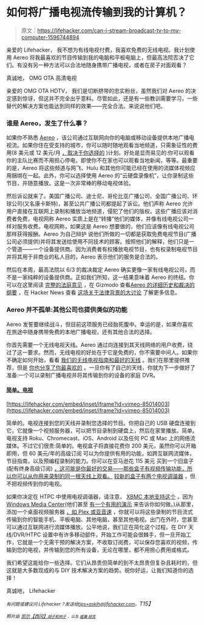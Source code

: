 # 如何将广播电视流传输到我的计算机？

> 原文：<https://lifehacker.com/can-i-stream-broadcast-tv-to-my-computer-1596744894>

亲爱的 Lifehacker，
我不想为有线电视付费，我喜欢免费的无线电视。我计划使用 Aereo 将我最喜欢的节目传输到我的电脑和平板电脑上，但最高法院否决了它们。有没有另一种方法可以合法地随身携带广播电视，或者在房子对面观看？



真诚地，
OMG OTA 高清电视

亲爱的 OMG OTA HDTV，
我们是切断脐带的忠实粉丝，虽然我们对 Aereo 的决定感到惊讶，但这并不完全出乎意料。尽管如此，还是有一些教训需要学习，一些替代的解决方案也能达到同样的效果——完全合法。来说说他们吧。

### 谁是 Aereo，发生了什么事？

如果你不熟悉 [Aereo](https://www.aereo.com/) ，该公司通过互联网向你的电脑或移动设备提供本地广播电视流。如果你住在受支持的城市，你可以随时随地观看当地频道，只需象征性的费用(8 美元或 12 美元/月 [，取决于你选择的](http://support.aereo.com/customer/portal/articles/383157-how-much-does-aereo-cost-) )计划。好处是显而易见的:你可以观看你的主队比赛而不用担心停电，即使你不在家也可以观看当地新闻，等等。最重要的是，Aereo 将这些频道与网飞、Hulu 和其他你可能已经在使用的流媒体视频应用捆绑在一起。此外，你可以选择使用 Aereo 的“云硬盘录像机”，让你录制这些节目，并随意播放。这是一次非常棒的移动电视体验。

然后诉讼就来了。美国广播公司、迪士尼、哥伦比亚广播公司、全国广播公司、环球公司(又名康卡斯特)，甚至公共广播公司都提起了诉讼。他们声称 Aereo 允许用户直接在互联网上录制和播放当地频道，侵犯了他们的版权。这些广播应该对消费者免费，电视网称 Aereo 实质上是在“转播”他们的媒体，并像有线电视公司一样对服务收费。电视网称，如果这是 Aereo 想要做的，他们应该像有线电视公司那样获得报酬。Aereo 为自己辩护 说他们所做的一切都是获取免费电视节目(广播公司必须提供)并将其发送给使用不同技术的顾客。按照他们的解释，他们只是一个管道——一个设备提供商。因为消费者有权播放电视节目，也有权录制电视节目并将其用于非商业的私人目的，Aereo 表示他们的服务是合法的。

然后在本周，最高法院以 6/3 的裁决裁定 Aereo 确实更像一家有线电视公司，而不是一家纯粹的设备提供商。正如我们所知，这一结果意味着 Aereo 的终结。你可以在这里阅读 [完整的法庭意见](http://www.supremecourt.gov/opinions/13pdf/13-461_l537.pdf) ，在 Gizmodo 查看[Aereo 的详细历史和裁决的纲要](http://gizmodo.com/aereo-down-supreme-court-rules-against-the-cord-cutter-1595835152/) ，在 Hacker News 查看 [这场关于法律背景的大讨论](https://news.ycombinator.com/item?id=7943964) 了解更多信息。

### Aereo 并不孤单:其他公司也提供类似的功能

Aereo 发誓要继续战斗，但目前这项服务已经胎死腹中。幸运的是，如果你喜欢在旅途中随身携带免费的本地广播电视，还有其他合法的选择。

你首先需要一个无线电视天线。Aereo 通过向连接到其天线网络的用户收费，绕过了这一要求。然而，无线电视的好处在于它是免费的，你不需要中间人。如果你不确定如何开始，看看 [我们的无线电视指南和最好的天线](https://lifehacker.com/how-to-choose-the-best-over-the-air-antenna-for-free-hd-1569752514) 。我们在那里提供推荐，但是 [你也分享了你最喜欢的](http://lifehacker.com/five-best-indoor-over-the-air-hd-antennae-1513572532) 。一旦你有了自己的天线，你就为下一步做好了准备:一个可以录制广播电视并将其传输到你的设备的家庭 DVR。

#### [简单。电视](http://simple.tv/)

 [https://lifehacker.com/embed/inset/iframe?id=vimeo-85014003](https://lifehacker.com/embed/inset/iframe?id=vimeo-85014003) 

简单的。电视连接到您的天线并录制您选择的节目。你把自己的 USB 硬盘连接到它，它就像一个视频服务器，可以把节目录制到硬盘上，然后在家里播放。简单。电视支持 Roku、Chromecast、iOS、Android 以及任何 PC 或 Mac 上的网络流媒体。不过它们很贵:简单的。电视盒子将直接花费你 200 美元，虽然你可以开箱即用，但 60 美元/年的高级订阅 可以为你提供有用的功能，如跨互联网流媒体，节目指南，以及预编程录制的能力。你可以在亚马逊花 115 美元 买到一个旧盒子(配有终身高级订阅) [，这可能是你最好的交易——那些盒子有视频传输功能，所以你可以从你用来录制的同一根天线上观看。](http://www.amazon.com/Simple-tv-Network-Lifetime-Premier-Subscription/dp/B00BF2M21C/?asc_campaign=InlineText&asc_refurl=https://lifehacker.com/can-i-stream-broadcast-tv-to-my-computer-1596744894&asc_source=&tag=kinjalifehackerlink-20) [较新的盒子有两个电视调谐器](http://www.amazon.com/Simple-Branded-Tuner-Software-Suite/dp/B00GY0UAV4/?asc_campaign=InlineText&asc_refurl=https://lifehacker.com/can-i-stream-broadcast-tv-to-my-computer-1596744894&asc_source=&tag=kinjalifehackerlink-20) ，但不把视频传到你的电视。

如果你决定在 HTPC 中使用电视调谐器，请注意， [XBMC 本地支持这个](http://wiki.xbmc.org/?title=PVR) ，因为[Windows Media Center](http://windows.microsoft.com/en-us/windows/adding-tv-tuners-media-center#1TC=windows-7)(他们甚至 [有一个有用的演示](http://windows.microsoft.com/en-us/windows-vista/demo-setting-up-a-tv-tuner-and-dvr-with-windows-media-center) 来告诉你如何做。)从那里，添加一个桌面视频服务器 [，如 Plex 或亚音速](https://lifehacker.com/five-best-desktop-media-servers-5975362) ，你就可以将这些录制的节目流式传输到你的智能手机、平板电脑、其他电脑，甚至其他电视。出门在外时，您甚至可以通过互联网进行流媒体播放。公平地说，我们正在简化这个过程。在 DIY 天线/DVR/HTPC 设置中有许多移动部件，开始工作可能会很棘手，但一旦开始工作，它就是一个无需干预的解决方案，不收取订阅费，可以保存您喜欢的视频，传输到您的电视，并传输到您的所有设备，无论在哪里，都不用担心费用或格式。

我们希望这能给你一些选择。它们从昂贵但简单的到不太昂贵但复杂且耗时的，但这就是大多数现成的与 DIY 技术解决方案的趋势。祝你好运，让我们知道你的选择！

真诚地，
Lifehacker

*<small>有问题或建议问 Lifehacker？发送给</small>*[*<small>tips+asklh@lifehacker.com</small>*](mailto:tips+asklh@lifehacker.com)*<small>。</small>T15】*

*<small>照片由</small>* [*<small>凯尔【西冈】</small>*](https://www.flickr.com/photos/madmarv/3158229646/)*<small></small>*<small>[*<small>胡子和辫子</small>*](http://www.beardandpigtails.com/2013/10/fireplace-fixup-stage-iii-finish-it.html) *<small>，以及</small>* [*<small>威廉·胡克</small>*](https://www.flickr.com/photos/williamhook/3202030916)*<small></small>*</small>

<small><small></small></small>